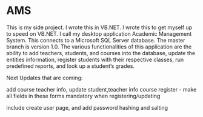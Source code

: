 # AMS
This is my side project. I wrote this in VB.NET. I wrote this to get myself up to speed on VB.NET. I call my desktop application Academic Management System. This connects to a Microsoft SQL Server database.
The master branch is version 1.0. The various functionalities of this application are the ability to add teachers, students, and courses into the database, update the entities information, register students with their respective classes, run predefined reports, and look up a student’s grades. 

Next Updates that are coming:

add course teacher info, 
update student,teacher info
course register   - make all fields in these forms mandatory when registering/updating 

include create user page, and add password hashing and salting

